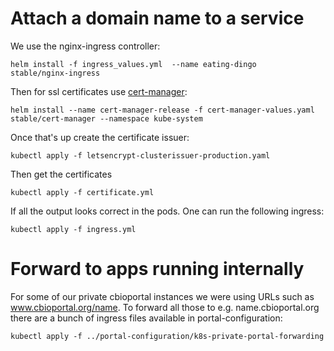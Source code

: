 # Attach a domain name to a service
We use the nginx-ingress controller:
```
helm install -f ingress_values.yml  --name eating-dingo   stable/nginx-ingress
```
Then for ssl certificates use [cert-manager](https://github.com/kubernetes/charts/tree/master/stable/cert-manager):
```
helm install --name cert-manager-release -f cert-manager-values.yaml stable/cert-manager --namespace kube-system
```
Once that's up create the certificate issuer:
```
kubectl apply -f letsencrypt-clusterissuer-production.yaml
```
Then get the certificates
```
kubectl apply -f certificate.yml
```
If all the output looks correct in the pods. One can run the following ingress:
```
kubectl apply -f ingress.yml
```
# Forward to apps running internally
For some of our private cbioportal instances we were using URLs such as
www.cbioportal.org/name. To forward all those to e.g. name.cbioportal.org there
are a bunch of ingress files available in portal-configuration:
```
kubectl apply -f ../portal-configuration/k8s-private-portal-forwarding
```
